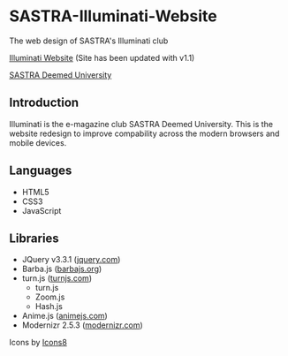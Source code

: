 # SASTRA-Illuminati-Website
The web design of SASTRA's Illuminati club

[Illuminati Website](https://sastra.edu/illuminati) (Site has been updated with v1.1)

[SASTRA Deemed University](https://sastra.edu)

## Introduction

Illuminati is the e-magazine club SASTRA Deemed University. This is the website redesign to improve compability across the modern browsers and mobile devices.

## Languages

  * HTML5
  * CSS3
  * JavaScript
  
## Libraries

  * JQuery v3.3.1 ([jquery.com](https://jquery.com))
  * Barba.js ([barbajs.org](https://barbajs.org))
  * turn.js ([turnjs.com](https://turnjs.com))
    * turn.js
    * Zoom.js
    * Hash.js
  * Anime.js ([animejs.com](https://animejs.com))
  * Modernizr 2.5.3 ([modernizr.com](https://modernizr.com))

Icons by [Icons8](https://icons8.com)
